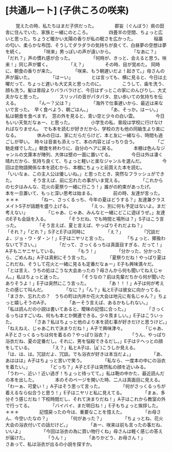 # [共通ルート] (子供ころの咲来)
　　
覚えたの時、私たちはまだ子供だった。　　
　　
郡妄（ぐんぼう）県の田舎に住んでいた、家族と一緒にのところ。　　
　　
四畳半の空間、ちょっと広いと思った。ちょうど暖かい太陽の香りが私の眠さを広かった。　　
　　
稲藁の匂い、柔らかな布団、そうしてダラダラの気持ちが良くて、白昼夢の空想は夢を続く。　　
　　
「咲来」男っぽいの声が遠いから。　　
　　
「なあに？」　　
　　
「だれ？」声の慣れ感が合った。　　
　　
「何時が、きっと、会えると思う。咲来！」同じ声が響く。　　
　　
「え？」　　
　　
その時、目が覚めた。 同時に、朝食の香りが来た。　　
　　
「咲来、もう朝遅いだよ！起きて。」母さんの声が届いた。　　
　　
「はーい」　　
　　
とは言っても、横に見ると、今日は土曜だって、ちょっと遅いも大丈夫と思ったのに。　　
　　
こうして、歯を洗う、顔も洗う。髪は普段よりバラバラけど、今日はずっとこの家にのんびりし、大丈夫かなと思った。　　
　　
スリッパの音がパタパタ、怠い歩いての気持ちを伝える。　　
　　
「んー？父は？」　　
　　
「海外で仕事遅いから、最近は来ないで言った。　早く食べよう、朝ごはん。」　　
　　
「あ、そっか。はーい。」　　
　　
私は朝食を食べます。　窓の外を見ると、青い空と少々の白い雲。　　
　　
今日もいい天気だなぁー、と思った。　　
　　
小学生の私、普段は学校に行けなければなりません。　でも本を読むが好きだから、学校の方も他の同級生より楽になる。　　
　　
休みの日は、家にだらだらけど、本と友に一緒なら、時間も過ごしが早い。　時々は音楽も添えって、本の内容とばっちり合う。　　
　　
「ご馳走様でした。」朝食を終わりに、自分のヘアに戻る。　　
　　
本棚は色んなジャンルの文庫本が陣列、大体は壁の一面に置いてる。　　
　　
今日は外は凄く晴れだから、気持ち良くて、ちょっと軽いと楽なジャンルを選んだ。　　
　　
今回は恋物語関係な本を読むから、本棚にちょっと前買えた本を読む。　　
　　
「いいなぁ、この主人公は優しいね。」と思ったとき、突然なフラッシュができた。　　
　　
そう言えば、前に忘れたの事がいま覚える。　　
　　
「これからの七夕はみんな、花火の夏祭り一緒に行こう！」誰がの約束があったげ。　　
　　
本を一旦置いて、もっと深い思考は始まる。　　
　　
前の時、友達が言った。　　
　　
＊＊＊　　
　　
「ねー、さっくるっち、今年の夏はどうする？」友達兼クラスメイトS子が話題を盛り上げる。　　
　　
「えっ、別に何も予定はないよ。まだ考えない」　　
　　
「じゃあ、じゃあ、みんなと一緒にどこに遊ぼうぜ。」友達のE子も会話を入る。　　
　　
「そうだね、でも時間と場所は？」S子はこう言った。　　
　　
「そう言えば、夏と言えば、やっぱりそれだよね？」　　
　　
「それ？」「どれ？」S子とE子は同時に　　
　　
「え？」　　
　　
「冗談だよ、ジョ・ウ・ダ・ン！」E子はニヤリと言った。　　
　　
「ちょっと、揶揄わないて下さい。」　　
　　
「だって、さっくるっちは真面目すぎる、だって！」A子もニヤニヤしている。　　
　　
「もう！」　　
　　
「分かった、分かったら、ごめんね」A子は真剣にそう言った。　　
　　
「夏祭りだね！やっぱり夏はこれだね、そうして花火と一緒に見るも定番だなぁー」E子も興味満々だ。　　
　　
「とは言え、うちの処はこうな大会あったの？母さんから何も聞いてねえじゃん。」私はちょっと迷った。　　
　　
「そうなの？前は先輩だちから何が聞いたありそうよ！」E子は突然にこう言った。　　
　　
「あ！！！」A子は何が考えたの感じて叫んだ。　　
　　
「なに？」「ん？」私とE子は彼女に向かってる。　　
　　
「まさか、忘れたの？　うちの町は内井か花火大会は地元に有名じゃん？」ちょっと嬉しそうのA子。　　
　　
「あーそう言えば、あるかもしれない。」　　
　　
「私は読んだの小説は書いてあると、曖昧の記憶に合った。」　　
　　
「さっくるっちはすごいね、何もも本とか関連できる。少々羨ましい。」E子はこういった。　　
　　
「さあ？私はちょっと他のより本を読む事が好きだけと思うけど。」　　
　　
「ねえねえ、じゃあこれで決まりだね！」A子で興味津々。　　
　　
「じゃあ、A子とさっくるっちは何を着るの？やっぱり浴衣？」　　
　　
「うん、やっぱり浴衣だね、夏の定番だし。それに、男を悩殺できるだし。」E子はテヘっとの顔をしている。　　
　　
「え？」私とA子は、|дﾟ)こうしか見える。　　
　　
「は、は、は。冗談だよ、冗談。でも浴衣が好きは本当だよ。」　　
　　
「あ、あははは」A子はちょっと苦いで笑う。　　
　　
「私なら、一度本の中にの浴衣を着たい。」　　
　　
「どっち？」A子とE子は突然私の顔を近いみる。　　
　　
「うわー、近い！近い過ぎ！ちょっと待ってて。」私は鞄の中かた、最近読んだの本を出した。　　
　　
本のそのページを開いた時、二人は真面目に見える。　　
　　
「わーぁ、可愛い！」A子はそう思って言った。　　
　　
「何がさっくるっちが着えるなら似合うと思う！」E子はニヤリと私に見えてる。　　
　　
「まぁ、多分そう感じだね！下校時間だし、それて決まりだね！」A子はこれから教室の外で行ってる。　　
　　
「バイバイ、まだ明日ね！」E子もちょっと挨拶した。　　
　　
＊＊＊　　
　　
記憶戻ったの今は、重要なことを憶えた。　　
　　
「お母さん、今空いたなの？」　　
　　
「何があった？」　　
　　
「ちょっとね、花火大会の浴衣付いての話だけど。」　　
　　
「あー、咲来は前も言ったの事だね、いいよ」　　
　　
「今回は浴衣の為に買い物行くね」母さんは軽く感じの答えが届けた。　　
　　
「うん！」　　
　　
「ありかどう、お母さん！」　　
　　
さあって、私は浴衣が出るの小説を探すか。　　
　　